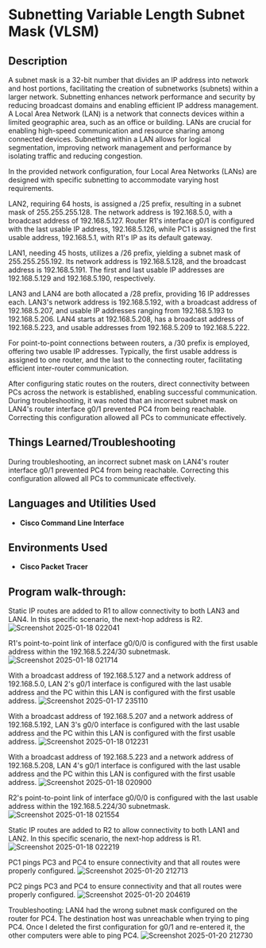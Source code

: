 <h1>Subnetting Variable Length Subnet Mask (VLSM) </h1>

<h2>Description</h2>
A subnet mask is a 32-bit number that divides an IP address into network and host portions, facilitating the creation of subnetworks (subnets) within a larger network. Subnetting enhances network performance and security by reducing broadcast domains and enabling efficient IP address management. A Local Area Network (LAN) is a network that connects devices within a limited geographic area, such as an office or building. LANs are crucial for enabling high-speed communication and resource sharing among connected devices. Subnetting within a LAN allows for logical segmentation, improving network management and performance by isolating traffic and reducing congestion.


In the provided network configuration, four Local Area Networks (LANs) are designed with specific subnetting to accommodate varying host requirements.

LAN2, requiring 64 hosts, is assigned a /25 prefix, resulting in a subnet mask of 255.255.255.128. The network address is 192.168.5.0, with a broadcast address of 192.168.5.127. Router R1's interface g0/1 is configured with the last usable IP address, 192.168.5.126, while PC1 is assigned the first usable address, 192.168.5.1, with R1's IP as its default gateway.

LAN1, needing 45 hosts, utilizes a /26 prefix, yielding a subnet mask of 255.255.255.192. Its network address is 192.168.5.128, and the broadcast address is 192.168.5.191. The first and last usable IP addresses are 192.168.5.129 and 192.168.5.190, respectively.

LAN3 and LAN4 are both allocated a /28 prefix, providing 16 IP addresses each. LAN3's network address is 192.168.5.192, with a broadcast address of 192.168.5.207, and usable IP addresses ranging from 192.168.5.193 to 192.168.5.206. LAN4 starts at 192.168.5.208, has a broadcast address of 192.168.5.223, and usable addresses from 192.168.5.209 to 192.168.5.222.

For point-to-point connections between routers, a /30 prefix is employed, offering two usable IP addresses. Typically, the first usable address is assigned to one router, and the last to the connecting router, facilitating efficient inter-router communication.

After configuring static routes on the routers, direct connectivity between PCs across the network is established, enabling successful communication. During troubleshooting, it was noted that an incorrect subnet mask on LAN4's router interface g0/1 prevented PC4 from being reachable. Correcting this configuration allowed all PCs to communicate effectively.

<h2>Things Learned/Troubleshooting</h2>

During troubleshooting, an incorrect subnet mask on LAN4's router interface g0/1 prevented PC4 from being reachable. Correcting this configuration allowed all PCs to communicate effectively.

<h2>Languages and Utilities Used</h2>

- <b>Cisco Command Line Interface</b> 

<h2>Environments Used </h2>

- <b>Cisco Packet Tracer</b>

<h2>Program walk-through:</h2>

Static IP routes are added to R1 to allow connectivity to both LAN3 and LAN4. In this specific scenario, the next-hop address is R2. 
![Screenshot 2025-01-18 022041](https://github.com/user-attachments/assets/692c9927-8b33-4b55-944f-46788261cfde)

R1's point-to-point link of interface g0/0/0 is configured with the first usable address within the 192.168.5.224/30 subnetmask. 
![Screenshot 2025-01-18 021714](https://github.com/user-attachments/assets/aa9930a9-796e-478d-b3ef-4378787f0838)

With a broadcast address of 192.168.5.127 and a network address of 192.168.5.0, LAN 2's g0/1 interface is configured with the last usable address and the PC within this LAN is configured with the first usable address. 
![Screenshot 2025-01-17 235110](https://github.com/user-attachments/assets/473855c2-aaa6-42f9-ad09-18b5b017e70e)

With a broadcast address of 192.168.5.207 and a network address of 192.168.5.192, LAN 3's g0/0 interface is configured with the last usable address and the PC within this LAN is configured with the first usable address. 
![Screenshot 2025-01-18 012231](https://github.com/user-attachments/assets/926721f2-692e-4a6a-ba34-527949689aab)

With a broadcast address of 192.168.5.223 and a network address of 192.168.5.208, LAN 4's g0/1 interface is configured with the last usable address and the PC within this LAN is configured with the first usable address. 
![Screenshot 2025-01-18 020900](https://github.com/user-attachments/assets/4f7d3efe-1fa4-44c2-bb76-6b8a3fea6fce)

R2's point-to-point link of interface g0/0/0 is configured with the last usable address within the 192.168.5.224/30 subnetmask. 
![Screenshot 2025-01-18 021554](https://github.com/user-attachments/assets/6264c29f-a13d-4ef0-9f1a-fd097a997f71)

Static IP routes are added to R2 to allow connectivity to both LAN1 and LAN2. In this specific scenario, the next-hop address is R1. 
![Screenshot 2025-01-18 022219](https://github.com/user-attachments/assets/5f028bc5-ccaa-4ddf-bb1e-f9151eddb58c)

PC1 pings PC3 and PC4 to ensure connectivity and that all routes were properly configured.
![Screenshot 2025-01-20 212713](https://github.com/user-attachments/assets/ff8c8a4b-0de9-4875-a4f9-01a899fc9c11)

PC2 pings PC3 and PC4 to ensure connectivity and that all routes were properly configured.
![Screenshot 2025-01-20 204619](https://github.com/user-attachments/assets/828ad1b8-0cfd-4b38-9e41-231319d2f9da)

Troubleshooting: LAN4 had the wrong subnet mask configured on the router for PC4. The destination host was unreachable when trying to ping PC4. Once I deleted the first configuration for g0/1 and re-entered it, the other computers were able to ping PC4. 
![Screenshot 2025-01-20 212730](https://github.com/user-attachments/assets/820107a2-97b2-4e11-bac0-be81d9c3b95e)
